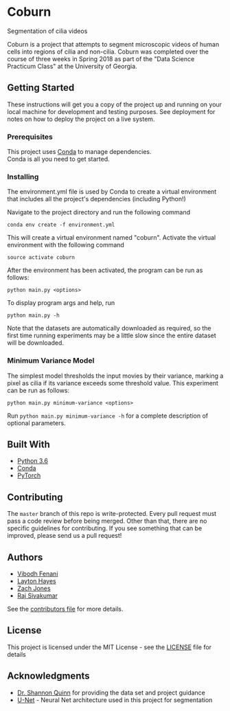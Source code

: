 # Coburn

Segmentation of cilia videos

Coburn is a project that attempts to segment microscopic videos of human cells into regions of 
cilia and non-cilia.  Coburn was completed over the course of three weeks in Spring 2018 as part of the "Data
Science Practicum Class" at the University of Georgia.

## Getting Started

These instructions will get you a copy of the project up and running on your local machine for development and testing purposes. See deployment for notes on how to deploy the project on a live system.

### Prerequisites

This project uses [Conda](https://conda.io/docs/) to manage dependencies.  
Conda is all you need to get started.

### Installing

The environment.yml file is used by Conda to create a virtual environment that includes all the project's dependencies (including Python!)

Navigate to the project directory and run the following command

`conda env create -f environment.yml`

This will create a virtual environment named "coburn". Activate the virtual environment with the following command

`source activate coburn`

After the environment has been activated, the program can be run as follows:

`python main.py <options>`

To display program args and help, run

`python main.py -h`

Note that the datasets are automatically downloaded as required, so the 
first time running experiments may be a little slow since the entire dataset will be downloaded.

### Minimum Variance Model

The simplest model thresholds the input movies by their variance, marking a pixel as cilia if 
its variance exceeds some threshold value.  This experiment can be run as follows:


`python main.py minimum-variance <options>`

Run `python main.py minimum-variance -h` for a complete description of optional parameters.

## Built With

* [Python 3.6](https://www.python.org/)
* [Conda](https://conda.io/docs/)
* [PyTorch](http://pytorch.org/)

## Contributing

The `master` branch of this repo is write-protected.  Every pull request must pass a code review before being merged.
Other than that, there are no specific guidelines for contributing.
If you see something that can be improved, please send us a pull request!

## Authors

* [Vibodh Fenani](https://github.com/vibodh01)
* [Layton Hayes](https://github.com/minimum-LaytonC)
* [Zach Jones](https://github.com/zachdj)
* [Raj Sivakumar](https://github.com/raj-sivakumar)

See the [contributors file](CONTRIBUTORS.md) for more details.

## License

This project is licensed under the MIT License - see the [LICENSE](LICENSE) file for details

## Acknowledgments

* [Dr. Shannon Quinn](https://github.com/magsol) for providing the data set and project guidance
* [U-Net](https://arxiv.org/abs/1505.04597) - Neural Net architecture used in this project for segmentation

